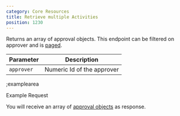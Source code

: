 ```yaml
---
category: Core Resources
title: Retrieve multiple Activities
position: 1230
---
```


Returns an array of approval objects. This endpoint can be filtered on approver and is [paged](#topics/pagination).

| Parameter | Description |
|---|---|
| `approver` | Numeric Id of the approver |

;examplearea

Example Request

<RequestExample url="https://mapi.storyblok.com/v1/spaces/606/approvals/?approver=1028" httpMethod="GETOAUTH"></RequestExample>

You will receive an array of [approval objects](#core-resources/approvals/the-approval-object) as response.